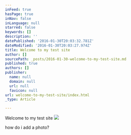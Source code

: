 ```yaml
---
inFeed: true
hasPage: true
inNav: false
inLanguage: null
starred: false
keywords: []
description: ''
datePublished: '2016-01-30T20:03:32.781Z'
dateModified: '2016-01-30T20:03:27.974Z'
title: Welcome to my test site
author: []
sourcePath: _posts/2016-01-30-welcome-to-my-test-site.md
published: true
authors: []
publisher:
  name: null
  domain: null
  url: null
  favicon: null
url: welcome-to-my-test-site/index.html
_type: Article

---
```

Welcome to my test site
![](https://the-grid-user-content.s3-us-west-2.amazonaws.com/617d5c0f-ac8a-4a6d-a188-79ba6d24e4ef.jpg)

how do i add a photo?